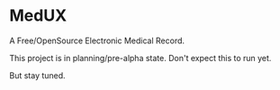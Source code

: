 # MedUX

A Free/OpenSource Electronic Medical Record.

This project is in planning/pre-alpha state. Don't expect this to run yet.

But stay tuned.
